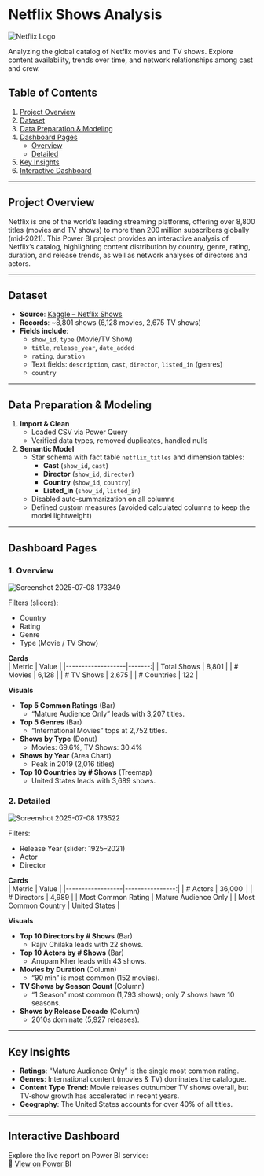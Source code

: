 # Netflix Shows Analysis

![Netflix Logo](https://upload.wikimedia.org/wikipedia/commons/0/08/Netflix_2015_logo.svg)

Analyzing the global catalog of Netflix movies and TV shows. Explore content availability, trends over time, and network relationships among cast and crew.

## Table of Contents

1. [Project Overview](#project-overview)  
2. [Dataset](#dataset)  
3. [Data Preparation & Modeling](#data-preparation--modeling)  
4. [Dashboard Pages](#dashboard-pages)  
   - [Overview](#1-overview)  
   - [Detailed](#2-detailed)  
5. [Key Insights](#key-insights)  
6. [Interactive Dashboard](#interactive-dashboard)

---

## Project Overview

Netflix is one of the world’s leading streaming platforms, offering over 8,800 titles (movies and TV shows) to more than 200 million subscribers globally (mid‑2021). This Power BI project provides an interactive analysis of Netflix’s catalog, highlighting content distribution by country, genre, rating, duration, and release trends, as well as network analyses of directors and actors.

---

## Dataset

- **Source**: [Kaggle – Netflix Shows](https://www.kaggle.com/datasets/shivamb/netflix-shows)  
- **Records**: ~8,801 shows (6,128 movies, 2,675 TV shows)  
- **Fields include**:
  - `show_id`, `type` (Movie/TV Show)  
  - `title`, `release_year`, `date_added`  
  - `rating`, `duration`  
  - Text fields: `description`, `cast`, `director`, `listed_in` (genres)  
  - `country`  

---

## Data Preparation & Modeling

1. **Import & Clean**  
   - Loaded CSV via Power Query  
   - Verified data types, removed duplicates, handled nulls  
2. **Semantic Model**  
   - Star schema with fact table `netflix_titles` and dimension tables:
     - **Cast** (`show_id`, `cast`)  
     - **Director** (`show_id`, `director`)  
     - **Country** (`show_id`, `country`)  
     - **Listed_in** (`show_id`, `listed_in`)  
   - Disabled auto‑summarization on all columns  
   - Defined custom measures (avoided calculated columns to keep the model lightweight)

---

## Dashboard Pages

### 1. Overview
![Screenshot 2025-07-08 173349](https://github.com/user-attachments/assets/df6e4b30-9f85-4d30-a2c4-dfb7b7422903)

Filters (slicers):
- Country  
- Rating  
- Genre  
- Type (Movie / TV Show)  

**Cards**  
| Metric            | Value  |
|-------------------|-------:|
| Total Shows       | 8,801  |
| # Movies          | 6,128  |
| # TV Shows        | 2,675  |
| # Countries       | 122    |

**Visuals**  
- **Top 5 Common Ratings** (Bar)  
  - “Mature Audience Only” leads with 3,207 titles.  
- **Top 5 Genres** (Bar)  
  - “International Movies” tops at 2,752 titles.  
- **Shows by Type** (Donut)  
  - Movies: 69.6%, TV Shows: 30.4%  
- **Shows by Year** (Area Chart)  
  - Peak in 2019 (2,016 titles)  
- **Top 10 Countries by # Shows** (Treemap)  
  - United States leads with 3,689 shows.

### 2. Detailed
![Screenshot 2025-07-08 173522](https://github.com/user-attachments/assets/f299ed77-7334-45d1-a1a2-c11471cf1faa)

Filters:
- Release Year (slider: 1925–2021)  
- Actor  
- Director  

**Cards**  
| Metric           | Value           |
|------------------|----------------:|
| # Actors         | 36,000          |
| # Directors      | 4,989           |
| Most Common Rating  | Mature Audience Only |
| Most Common Country | United States    |

**Visuals**  
- **Top 10 Directors by # Shows** (Bar)  
  - Rajiv Chilaka leads with 22 shows.  
- **Top 10 Actors by # Shows** (Bar)  
  - Anupam Kher leads with 43 shows.  
- **Movies by Duration** (Column)  
  - “90 min” is most common (152 movies).  
- **TV Shows by Season Count** (Column)  
  - “1 Season” most common (1,793 shows); only 7 shows have 10 seasons.  
- **Shows by Release Decade** (Column)  
  - 2010s dominate (5,927 releases).

---

## Key Insights

- **Ratings**: “Mature Audience Only” is the single most common rating.  
- **Genres**: International content (movies & TV) dominates the catalogue.  
- **Content Type Trend**: Movie releases outnumber TV shows overall, but TV‑show growth has accelerated in recent years.  
- **Geography**: The United States accounts for over 40% of all titles.  

---

## Interactive Dashboard

Explore the live report on Power BI service:  
🔗 [View on Power BI](https://app.powerbi.com/view?r=eyJrIjoiODIwOTcyODAtNTY0NS00ZWM5LTgyMzYtMjA3NjMyM2E3OWJlIiwidCI6IjhmY2Y0Y2Q5LTJmZTQtNDU3MS04NDMxLWIxN2MzZjI5ZWZiMyJ9&pageName=d753bf8729c9ca0a9c01)

